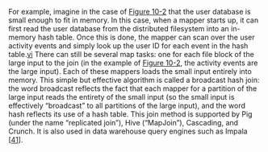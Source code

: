 
For example, imagine in the case of [Figure 10-2](#fig_batch_join_example) that the user database is small
enough to fit in memory. In this case, when a mapper starts up, it can first read the user
database from the distributed filesystem into an in-memory hash table. Once this is done, the mapper
can scan over the user activity events and simply look up the user ID for each event in the hash
table.[vi](ch10.html#idm140605757973072) There can still be several map tasks: one for each file block of the large input to the join (in
the example of [Figure 10-2](#fig_batch_join_example), the activity events are the large input). Each of these
mappers loads the small input entirely into memory. 
This simple but effective algorithm is called a broadcast hash join: the word broadcast reflects
the fact that each mapper for a partition of the large input reads the entirety of the small input
(so the small input is effectively “broadcast” to all partitions of the large input), and the word
hash reflects its use of a hash table. This join method is supported by Pig (under the name
“replicated join”), Hive (“MapJoin”), Cascading, and Crunch. It is also used in data warehouse query
engines such as Impala
[[41](ch10.html#Kornacker2015uv_ch10)].